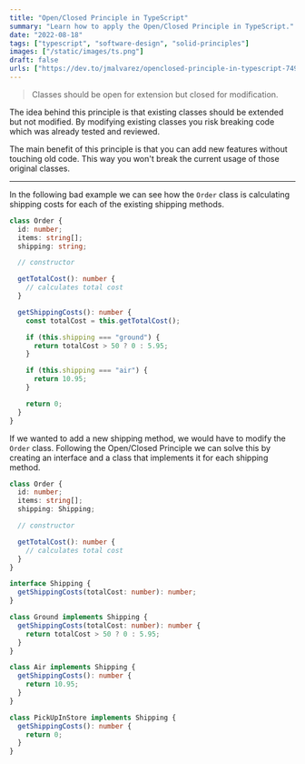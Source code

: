 ```yaml
---
title: "Open/Closed Principle in TypeScript"
summary: "Learn how to apply the Open/Closed Principle in TypeScript."
date: "2022-08-18"
tags: ["typescript", "software-design", "solid-principles"]
images: ["/static/images/ts.png"]
draft: false
urls: ["https://dev.to/jmalvarez/openclosed-principle-in-typescript-749"]
---
```


> Classes should be open for extension but closed for modification.

The idea behind this principle is that existing classes should be extended but not modified. By modifying existing classes you risk breaking code which was already tested and reviewed.

The main benefit of this principle is that you can add new features without touching old code. This way you won't break the current usage of those original classes.

---

In the following bad example we can see how the `Order` class is calculating shipping costs for each of the existing shipping methods.

```ts showLineNumbers
class Order {
  id: number;
  items: string[];
  shipping: string;

  // constructor

  getTotalCost(): number {
    // calculates total cost
  }

  getShippingCosts(): number {
    const totalCost = this.getTotalCost();

    if (this.shipping === "ground") {
      return totalCost > 50 ? 0 : 5.95;
    }

    if (this.shipping === "air") {
      return 10.95;
    }

    return 0;
  }
}
```

If we wanted to add a new shipping method, we would have to modify the `Order` class. Following the Open/Closed Principle we can solve this by creating an interface and a class that implements it for each shipping method.

```ts showLineNumbers
class Order {
  id: number;
  items: string[];
  shipping: Shipping;

  // constructor

  getTotalCost(): number {
    // calculates total cost
  }
}

interface Shipping {
  getShippingCosts(totalCost: number): number;
}

class Ground implements Shipping {
  getShippingCosts(totalCost: number): number {
    return totalCost > 50 ? 0 : 5.95;
  }
}

class Air implements Shipping {
  getShippingCosts(): number {
    return 10.95;
  }
}

class PickUpInStore implements Shipping {
  getShippingCosts(): number {
    return 0;
  }
}
```
